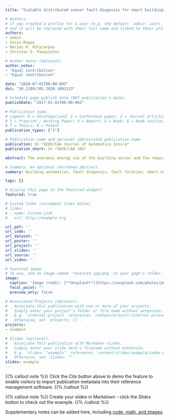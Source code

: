 ```yaml
---
title: "Scalable distributed sensor fault diagnosis for smart buildings"

# Authors
# If you created a profile for a user (e.g. the default `admin` user), write the username (folder name) here 
# and it will be replaced with their full name and linked to their profile.
authors:
- admin
- Vasso Reppa
- Marios M. Polycarpou
- Christos G. Panayiotou

# Author notes (optional)
author_notes:
- "Equal contribution"
- "Equal contribution"

date: "2020-07-01T00:00:00Z"
doi: "10.1109/JAS.2020.1003123"

# Schedule page publish date (NOT publication's date).
publishDate: "2017-01-01T00:00:00Z"

# Publication type.
# Legend: 0 = Uncategorized; 1 = Conference paper; 2 = Journal article;
# 3 = Preprint / Working Paper; 4 = Report; 5 = Book; 6 = Book section;
# 7 = Thesis; 8 = Patent
publication_types: ["2"]

# Publication name and optional abbreviated publication name.
publication: In *IEEE/CAA Journal of Automatica Sinica*
publication_short: In *IEEE/CAA JAS*

abstract: The enormous energy use of the building sector and the requirements for indoor living quality that aim to improve oc- cupants’ productivity and health, prioritize Smart Buildings as an emerging technology. The Heating, Ventilation and Air-Condi- tioning (HVAC) system is considered one of the most critical and essential parts in buildings since it consumes the largest amount of energy and is responsible for humans comfort. Due to the in- termittent operation of HVAC systems, faults are more likely to occur, possibly increasing eventually building’s energy consump- tion and/or downgrading indoor living quality. The complexity and large scale nature of HVAC systems complicate the diagnosis of faults in a centralized framework. This paper presents a dis- tributed intelligent fault diagnosis algorithm for detecting and isolating multiple sensor faults in large-scale HVAC systems. Modeling the HVAC system as a network of interconnected sub- systems allows the design of a set of distributed sensor fault dia- gnosis agents capable of isolating multiple sensor faults by apply- ing a combinatorial decision logic and diagnostic reasoning. The performance of the proposed method is investigated with respect to robustness, fault detectability and scalability. Simulations are used to illustrate the effectiveness of the proposed method in the presence of multiple sensor faults applied to a 83-zone HVAC system and to evaluate the sensitivity of the method with respect to sensor noise variance.

# Summary. An optional shortened abstract.
summary: Building automation, fault diagnosis, fault location, smart homes.

tags: []

# Display this page in the Featured widget?
featured: true

# Custom links (uncomment lines below)
# links:
# - name: Custom Link
#   url: http://example.org

url_pdf: ''
url_code: ''
url_dataset: ''
url_poster: ''
url_project: ''
url_slides: ''
url_source: ''
url_video: ''

# Featured image
# To use, add an image named `featured.jpg/png` to your page's folder. 
image:
  caption: 'Image credit: [**Unsplash**](https://unsplash.com/photos/pLCdAaMFLTE)'
  focal_point: ""
  preview_only: false

# Associated Projects (optional).
#   Associate this publication with one or more of your projects.
#   Simply enter your project's folder or file name without extension.
#   E.g. `internal-project` references `content/project/internal-project/index.md`.
#   Otherwise, set `projects: []`.
projects:
- example

# Slides (optional).
#   Associate this publication with Markdown slides.
#   Simply enter your slide deck's filename without extension.
#   E.g. `slides: "example"` references `content/slides/example/index.md`.
#   Otherwise, set `slides: ""`.
slides: example
---
```


{{% callout note %}}
Click the *Cite* button above to demo the feature to enable visitors to import publication metadata into their reference management software.
{{% /callout %}}

{{% callout note %}}
Create your slides in Markdown - click the *Slides* button to check out the example.
{{% /callout %}}

Supplementary notes can be added here, including [code, math, and images](https://wowchemy.com/docs/writing-markdown-latex/).
